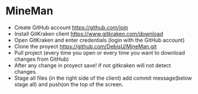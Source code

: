 # MineMan

* Create GitHub account https://github.com/join
* Install GitKraken client https://www.gitkraken.com/download
* Open GitKraken and enter credentials (login with the GitHub account)
* Clone the proyect https://github.com/DebisU/MineMan.git
* Pull project (every time you open or every time you want to download changes from GitHub)
* After any change in proyect save! if not gitkraken will not detect changes.
* Stage all files (in the right side of the client) add commit message(below stage all) and push(on the top of the screen.
